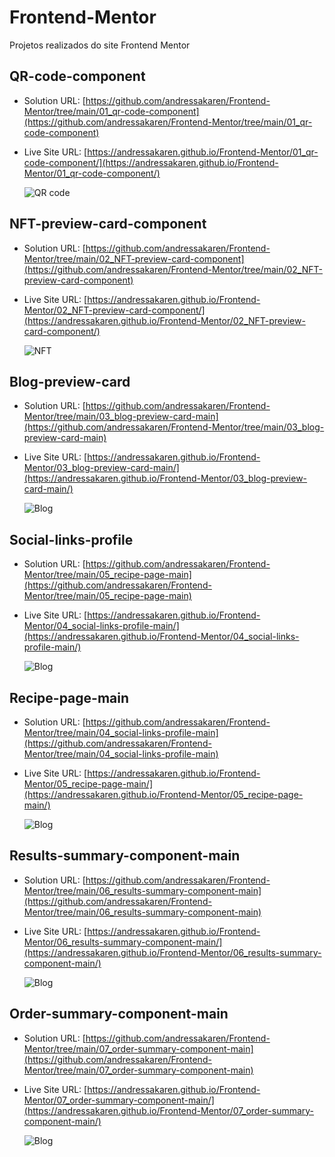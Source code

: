 # Frontend-Mentor

 Projetos realizados do site Frontend Mentor

## QR-code-component

- Solution URL: [https://github.com/andressakaren/Frontend-Mentor/tree/main/01_qr-code-component](https://github.com/andressakaren/Frontend-Mentor/tree/main/01_qr-code-component)
- Live Site URL: [https://andressakaren.github.io/Frontend-Mentor/01_qr-code-component/](https://andressakaren.github.io/Frontend-Mentor/01_qr-code-component/)

    ![QR code](01_qr-code-component/images/desktop-design.jpg)

## NFT-preview-card-component

- Solution URL: [https://github.com/andressakaren/Frontend-Mentor/tree/main/02_NFT-preview-card-component](https://github.com/andressakaren/Frontend-Mentor/tree/main/02_NFT-preview-card-component)
- Live Site URL: [https://andressakaren.github.io/Frontend-Mentor/02_NFT-preview-card-component/](https://andressakaren.github.io/Frontend-Mentor/02_NFT-preview-card-component/)

    ![NFT](02_NFT-preview-card-component/design/desktop-design.jpg)

## Blog-preview-card

- Solution URL: [https://github.com/andressakaren/Frontend-Mentor/tree/main/03_blog-preview-card-main](https://github.com/andressakaren/Frontend-Mentor/tree/main/03_blog-preview-card-main)
- Live Site URL: [https://andressakaren.github.io/Frontend-Mentor/03_blog-preview-card-main/](https://andressakaren.github.io/Frontend-Mentor/03_blog-preview-card-main/)

    ![Blog](03_blog-preview-card-main/design/desktop-design.jpg)

## Social-links-profile

- Solution URL: [https://github.com/andressakaren/Frontend-Mentor/tree/main/05_recipe-page-main](https://github.com/andressakaren/Frontend-Mentor/tree/main/05_recipe-page-main)
- Live Site URL: [https://andressakaren.github.io/Frontend-Mentor/04_social-links-profile-main/](https://andressakaren.github.io/Frontend-Mentor/04_social-links-profile-main/)

    ![Blog](04_social-links-profile-main/design/active-states.jpg)

## Recipe-page-main

- Solution URL: [https://github.com/andressakaren/Frontend-Mentor/tree/main/04_social-links-profile-main](https://github.com/andressakaren/Frontend-Mentor/tree/main/04_social-links-profile-main)
- Live Site URL: [https://andressakaren.github.io/Frontend-Mentor/05_recipe-page-main/](https://andressakaren.github.io/Frontend-Mentor/05_recipe-page-main/)

    ![Blog](05_recipe-page-main/design/desktop-design.jpg)

## Results-summary-component-main

- Solution URL: [https://github.com/andressakaren/Frontend-Mentor/tree/main/06_results-summary-component-main](https://github.com/andressakaren/Frontend-Mentor/tree/main/06_results-summary-component-main)
- Live Site URL: [https://andressakaren.github.io/Frontend-Mentor/06_results-summary-component-main/](https://andressakaren.github.io/Frontend-Mentor/06_results-summary-component-main/)

    ![Blog](06_results-summary-component-main/design/desktop-design.jpg)

## Order-summary-component-main

- Solution URL: [https://github.com/andressakaren/Frontend-Mentor/tree/main/07_order-summary-component-main](https://github.com/andressakaren/Frontend-Mentor/tree/main/07_order-summary-component-main)
- Live Site URL: [https://andressakaren.github.io/Frontend-Mentor/07_order-summary-component-main/](https://andressakaren.github.io/Frontend-Mentor/07_order-summary-component-main/)

    ![Blog](07_order-summary-component-main/design/desktop-design.jpg)
